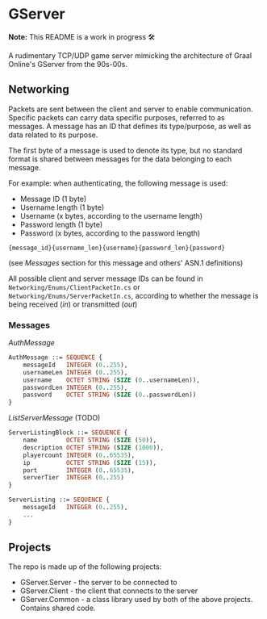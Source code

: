 # GServer

**Note:** This README is a work in progress 🛠️

A rudimentary TCP/UDP game server mimicking the architecture of Graal Online's GServer from the 90s-00s.

## Networking

Packets are sent between the client and server to enable communication. Specific packets can carry data specific purposes, referred to as messages. A message has an ID that defines its type/purpose, as well as data related to its purpose.

The first byte of a message is used to denote its type, but no standard format is shared between messages for the data belonging to each message.

For example: when authenticating, the following message is used:

- Message ID (1 byte)
- Username length (1 byte)
- Username (x bytes, according to the username length)
- Password length (1 byte)
- Password (x bytes, according to the password length)

`{message_id}{username_len}{username}{password_len}{password}`

(see *Messages* section for this message and others' ASN.1 definitions)

All possible client and server message IDs can be found in `Networking/Enums/ClientPacketIn.cs` or `Networking/Enums/ServerPacketIn.cs`, according to whether the message is being received (_in_) or transmitted (_out_)

### Messages

*AuthMessage*

```asn.1
AuthMessage ::= SEQUENCE {
    messageId   INTEGER (0..255),
    usernameLen INTEGER (0..255),
    username    OCTET STRING (SIZE (0..usernameLen)),
    passwordLen INTEGER (0..255),
    password    OCTET STRING (SIZE (0..passwordLen))
}
```

*ListServerMessage* (TODO)

```asn.1
ServerListingBlock ::= SEQUENCE {
    name        OCTET STRING (SIZE (50)),
    description OCTET STRING (SIZE (1000)),
    playercount INTEGER (0..65535),
    ip          OCTET STRING (SIZE (15)),
    port        INTEGER (0..65535),
    serverTier  INTEGER (0..255)
}

ServerListing ::= SEQUENCE {
    messageId   INTEGER (0..255),
    ...
}
```

## Projects

The repo is made up of the following projects:
* GServer.Server - the server to be connected to
* GServer.Client - the client that connects to the server
* GServer.Common - a class library used by both of the above projects. Contains shared code.
